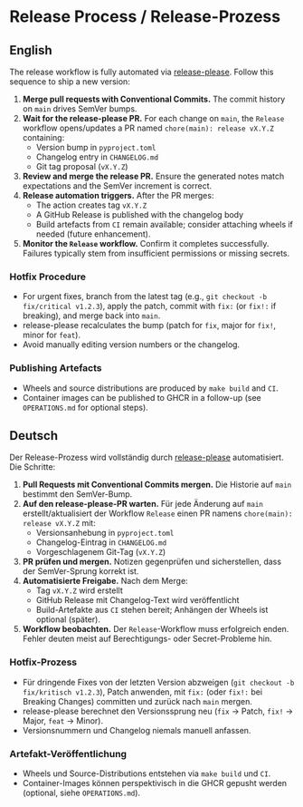 # Release Process / Release-Prozess

## English

The release workflow is fully automated via [release-please](https://github.com/google-github-actions/release-please-action). Follow this sequence to ship a new version:

1. **Merge pull requests with Conventional Commits.** The commit history on `main` drives SemVer bumps.
2. **Wait for the release-please PR.** For each change on `main`, the `Release` workflow opens/updates a PR named `chore(main): release vX.Y.Z` containing:
   - Version bump in `pyproject.toml`
   - Changelog entry in `CHANGELOG.md`
   - Git tag proposal (`vX.Y.Z`)
3. **Review and merge the release PR.** Ensure the generated notes match expectations and the SemVer increment is correct.
4. **Release automation triggers.** After the PR merges:
   - The action creates tag `vX.Y.Z`
   - A GitHub Release is published with the changelog body
   - Build artefacts from `CI` remain available; consider attaching wheels if needed (future enhancement).
5. **Monitor the `Release` workflow.** Confirm it completes successfully. Failures typically stem from insufficient permissions or missing secrets.

### Hotfix Procedure

- For urgent fixes, branch from the latest tag (e.g., `git checkout -b fix/critical v1.2.3`), apply the patch, commit with `fix:` (or `fix!:` if breaking), and merge back into `main`.
- release-please recalculates the bump (patch for `fix`, major for `fix!`, minor for `feat`).
- Avoid manually editing version numbers or the changelog.

### Publishing Artefacts

- Wheels and source distributions are produced by `make build` and `CI`.
- Container images can be published to GHCR in a follow-up (see `OPERATIONS.md` for optional steps).

## Deutsch

Der Release-Prozess wird vollständig durch [release-please](https://github.com/google-github-actions/release-please-action) automatisiert. Die Schritte:

1. **Pull Requests mit Conventional Commits mergen.** Die Historie auf `main` bestimmt den SemVer-Bump.
2. **Auf den release-please-PR warten.** Für jede Änderung auf `main` erstellt/aktualisiert der Workflow `Release` einen PR namens `chore(main): release vX.Y.Z` mit:
   - Versionsanhebung in `pyproject.toml`
   - Changelog-Eintrag in `CHANGELOG.md`
   - Vorgeschlagenem Git-Tag (`vX.Y.Z`)
3. **PR prüfen und mergen.** Notizen gegenprüfen und sicherstellen, dass der SemVer-Sprung korrekt ist.
4. **Automatisierte Freigabe.** Nach dem Merge:
   - Tag `vX.Y.Z` wird erstellt
   - GitHub Release mit Changelog-Text wird veröffentlicht
   - Build-Artefakte aus `CI` stehen bereit; Anhängen der Wheels ist optional (später).
5. **Workflow beobachten.** Der `Release`-Workflow muss erfolgreich enden. Fehler deuten meist auf Berechtigungs- oder Secret-Probleme hin.

### Hotfix-Prozess

- Für dringende Fixes von der letzten Version abzweigen (`git checkout -b fix/kritisch v1.2.3`), Patch anwenden, mit `fix:` (oder `fix!:` bei Breaking Changes) committen und zurück nach `main` mergen.
- release-please berechnet den Versionssprung neu (`fix` → Patch, `fix!` → Major, `feat` → Minor).
- Versionsnummern und Changelog niemals manuell anfassen.

### Artefakt-Veröffentlichung

- Wheels und Source-Distributions entstehen via `make build` und `CI`.
- Container-Images können perspektivisch in die GHCR gepusht werden (optional, siehe `OPERATIONS.md`).
